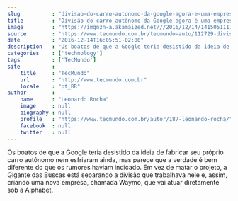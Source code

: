 ```yaml
---
slug          : "divisao-do-carro-autonomo-da-google-agora-e-uma-empresa-independente"
title         : "Divisão do carro autônomo da Google agora é uma empresa independente"
image         : "https://imgnzn-a.akamaized.net///2016/12/14/14150511176212-t1200x480.jpg"
source        : "https://www.tecmundo.com.br/tecmundo-auto/112729-divisao-carro-autonomo-google-empresa-independente.htm"
date          : "2016-12-14T16:05:51-02:00"
description   : "Os boatos de que a Google teria desistido da ideia de fabricar seu próprio carro autônomo nem esfriaram ainda, mas parece que a verdade é bem diferente do que os rumores haviam indicado. Em vez de matar o projeto, a Gigante das Buscas está separando a divisão que trabalhava nele e, assim, criando uma nova empresa, chamada Waymo, que vai atuar diretamente sob a Alphabet."
categories    : ['technology']
tags          : ['TecMundo']
site          :
    title     : "TecMundo"
    url       : "http://www.tecmundo.com.br"
    locale    : "pt_BR"
author        :
    name      : "Leonardo Rocha"
    image     : null
    biography : null
    profile   : "https://www.tecmundo.com.br/autor/187-leonardo-rocha/"
    facebook  : null
    twitter   : null
---
```


Os boatos de que a Google teria desistido da ideia de fabricar seu próprio carro autônomo nem esfriaram ainda, mas parece que a verdade é bem diferente do que os rumores haviam indicado. Em vez de matar o projeto, a Gigante das Buscas está separando a divisão que trabalhava nele e, assim, criando uma nova empresa, chamada Waymo, que vai atuar diretamente sob a Alphabet.
